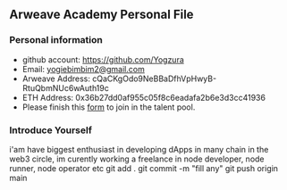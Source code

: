 ## Arweave Academy Personal File

### Personal information

- github account: https://github.com/Yogzura
- Email: yogiebimbim2@gmail.com
- Arweave Address: cQaCKgOdo9NeBBaDfhVpHwyB-RtuQbmNUc6wAuth19c
- ETH Address: 0x36b27dd0af955c05f8c6eadafa2b6e3d3cc41936
- Please finish this [form](https://docs.google.com/forms/d/e/1FAIpQLSfWA5fIIcBgmRppm3jNz5vmf9Mai_QMVil-2pO4r7YKn_Zhtw/viewform?usp=sf_link) to join in the talent pool.

### Introduce Yourself
 i'am have biggest enthusiast in developing dApps in many chain in the web3 circle, im curently working a freelance in node developer, node runner, node operator etc
git add .
git commit -m "fill any"
git push origin main
